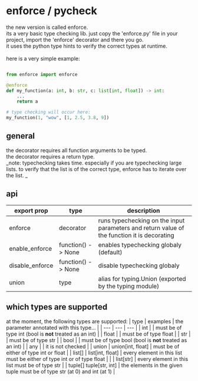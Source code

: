 # enforce / pycheck

the new version is called enforce.\
its a very basic type checking lib. just copy the 'enforce.py' file in your project, import the 'enforce' decorator and there you go.\
it uses the python type hints to verify the correct types at runtime.\
\
here is a very simple example:
```python

from enforce import enforce

@enforce
def my_function(a: int, b: str, c: list[int, float]) -> int:
    ...
    return a

# type checking will occur here:
my_function(1, "wow", [1, 2.5, 3.8, 9])
```

## general

the decorator requires all function arguments to be typed.\
the decorator requires a return type.\
_note:
typechecking takes time. especially if you are typechecking large lists. to verify that the list is of the correct type,
enforce has to iterate over the list.
_

## api

| export prop | type | description |
| ----------- | ---- | ----------- |
| enforce | decorator | runs typechecking on the input parameters and return value of the function it is decorating |
| enable_enforce | function() -> None | enables typechecking globaly (default) |
| disable_enforce | function() -> None | disable typechecking globaly |
| union | type | alias for typing.Union (exported by the typing module) |


## which types are supported
at the moment, the following types are supported:
| type | examples | the parameter annotated with this type... |
| --- | --- | --- |
| int | | must be of type int (bool is **not** treated as an int) |
| float | | must be of type float |
| str | | must be of type str |
| bool | | must be of type bool (bool is **not** treated as an int) |
| any | | it is not checked |
| union | union[int, float] | must be of either of type int or float |
| list[<types>] | list[int, float] | every element in this list must be either of type int or of type float |
|  | list[str] | every element in this list must be of type str |
| tuple[<types>] tuple[str, int] | the elements in the given tuple must be of type str (at 0) and int (at 1) |
